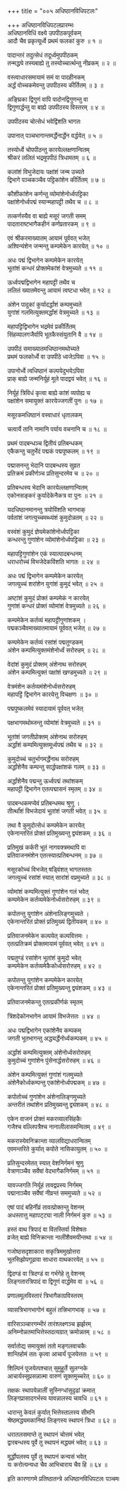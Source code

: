 +++
title = "००५ अधिष्ठानविधिपटलः"

+++
अधिष्ठानविधिपटलप्रारम्भः  
अधिष्ठानविधिं वक्ष्ये उपपीठकपूर्वकम्  
आदौ चैव प्रकृत्यूर्ध्वे प्रथमं फलकां कुरु ॥ १ ॥


पादान्तरं तदुत्सेधं तदूर्ध्वमुपपीठकम्  
तन्मद्ध्ये तस्यबाह्ये तु तस्योच्चार्त्थन्तु नीव्रकम् ॥ २ ॥


वस्त्वाधारसमायामं समं वा पादहीनकम्  
अर्द्धं वोच्चकमेवन्तु उपपीठस्य कीर्तितम् ॥ ३ ॥


अङ्घ्रिका द्विगुणं वापि पादोनद्विगुणन्तु वा  
द्विगुणार्द्धन्तु वा बाह्ये उपपीठस्य विस्तरम् ॥ ४ ॥


उपपीठस्य चोत्सेधं भवेद्विंशति भागतः

उपानात् पञ्चभागान्तमर्द्धेनार्द्धेन वर्द्धयेत् ॥ ५ ॥


तस्योर्ध्वे चोपपीठन्तु कारयेल्लक्षणान्वितम्  
श्रीकरं ललितं भद्रमुपपीठं त्रिधामतम् ॥ ६ ॥


कलांशं विभुजेदायः पक्षांशं जन्म उच्यते  
द्विभागे पञ्चकञ्चैव पट्टिकांशेन कीर्तितम् ॥ ७ ॥


कौशीकांशेन कर्णन्तु व्योमांशेनोर्ध्वपट्टिका  
पक्षांशेनोर्ध्वपद्मं स्यान्महापट्टी तथैव च ॥ ८ ॥


तत्कर्णस्यैव वा बाह्ये मसूरं जगती समम्  
पादताराष्टभागैकहीनं कर्णप्रतारकम् ॥ ९ ॥


एवं श्रीकरमाख्यातम् आयामं पूर्ववत् भजेत्  
अश्विन्यंशेन जन्मन्तु कम्पमेकेन कारयेत् ॥ १० ॥


अधः पद्मं द्विभागेन कम्पमेकेन कारयेत्  
भूतांशं कन्धरं प्रोक्तमेकांशं वेत्रमुच्यते ॥ ११ ॥


ऊर्ध्वपद्मद्विभागेन महापट्टी तथैव च  
ललितं ख्यातमेवन्तु आयामं त्वष्टधा भवेत् ॥ १२ ॥


अंशेन पादुकां कुर्यादर्द्धांशं कम्पमुच्यते  
युगांशं गलमित्युक्तमर्द्धांशं वेत्रमुच्यते ॥ १३ ॥


महापट्टिद्विभागेन भद्रमेवं प्रकीर्तितम्  
सिंहव्यालगजैर्वापि भूतकैस्संयुतानि वै ॥ १४ ॥


उपपीठं समाख्यातमधिष्ठानमथोच्यते  
प्रथमं फलकोर्ध्वे वा उपपीठे ध्वजेऽपिवा ॥ १५ ॥


उपानोर्ध्वे त्वधिष्ठानं कल्पयेदुभयेऽपिवा  
प्राक् बाह्ये जन्मनिर्यूहं मूले पादद्वयं भवेत् ॥ १६ ॥


निर्यूहं त्रिविधं कृत्वा बाह्ये कांशं व्यपोह्य च  
पक्षांशेन समायुक्तं कारयेज्जगतीं पुनः ॥ १७ ॥


मसूरकमधिष्ठानं वस्वाधारं धृतालकम्

चत्वार्ये तानि नामानि पर्याय वचनानि च ॥ १८ ॥


प्रथमं पादबन्धञ्च द्वितीयं प्रतिबन्धकम्  
एकैकन्तु चतुर्भेदं पद्मकं पद्मपूष्कलम् ॥ १९ ॥


पद्मासनन्तु भेदानि पादबन्धस्य सुव्रत  
प्रतिक्रमं प्रकीर्णञ्च प्रतिसुन्दरमेव च ॥ २० ॥


प्रतिबन्धस्य भेदानि कारयेल्लक्षणान्वितम्  
एकोनसङ्करं कुर्यादेकेनैकत्र वा पुनः ॥ २१ ॥


यदधिष्ठानमानन्तु त्रयोविंशति भागभाक्  
पर्वतांशं जगत्युच्चमब्ध्यंशं कुमुदोन्नतम् ॥ २२ ॥


वस्वंशं कुमुदं ज्ञेयमेकांशेनोर्ध्वपट्टिका  
कन्धरन्तु गुणांशेन व्योमांशेनोर्ध्वपट्टिका ॥ २३ ॥


महापट्टिगुणांशेन एकं स्यात्पादबन्धनम्  
धराधरोच्चं विभजेदेकविंशति भागतः ॥ २४ ॥


अधः पद्मं द्विभागेन कम्पमेकेन कारयेत्  
जगत्युच्चं शरांशेन युगांशं कुमुदं भवेत् ॥ २५ ॥


अष्टांशं कुमुदं प्रोक्तं कम्पमेकं न कारयेत्  
गुणांशं कन्धरं प्रोक्तं व्योमांशं वेत्रमुच्यते ॥ २६ ॥


कम्पमेकेन कर्तव्यं महापट्टीगुणांशकम् ।  
पद्मकञ्चैवमाख्यातमायामं पूर्ववत् भजेत् ॥ २७ ॥


कम्पमेकेन कर्तव्यं रसांशं पद्मतुण्डकम्  
अंशेन कम्पमित्युक्तमंशेनोर्ध्वं सरोरुहम् ॥ २८ ॥


वेदांशं कुमुदं प्रोक्तम् अंशेनाथ सरोरुहम्  
अंशेन कम्पमित्युक्तं पक्षांशं खण्डमुच्यते ॥ २९ ॥


वेत्रमंशेन कर्तव्यमंशेनोर्ध्वसरोरुहम्  
महापट्टिं द्विभागेन कारयेत्तु विचक्षणः ॥ ३० ॥


पद्मपुष्कलमेवं स्यादायामं पूर्ववत् भजेत्

पक्षभागमथोब्जन्तु व्योमांशं वेत्रमुच्यते ॥ ३१ ॥


भूतांशं जगतीप्रोक्तम् अंशेनाथ सरोरुहम्  
अर्द्धांशं कम्पमित्युक्तमूर्ध्वपद्मं तथैव च ॥ ३२ ॥


कुमुदोच्चं चतुर्भागमर्द्धेनाथ सरोरुहम्  
अर्द्धांशेनैव कम्पन्तु सार्द्धपक्षांशकं गलम् ॥ ३३ ॥


अर्द्धांशेनैव पद्मन्तु ऊर्ध्वपद्मं तथांशकम्  
महापट्टी द्विभागेन एतत्पद्मासनं स्मृतम् ॥ ३४ ॥


पादबन्धकमप्येवं प्रतिबन्धमथ श्रुणु ।  
तीर्त्थांंशं विभजेदायं भूतांशं जगती भवेत् ॥ ३५ ॥


तथा वै कुमुदोत्सेधं कम्पमेकेन कारयेत्  
एकेनान्तरितं प्रोक्तं प्रतिमुख्यन्तु द्व्यंशकम् ॥ ३६ ॥


प्रतिमुखं कर्करी भूतं नागवक्त्रमथापि वा  
प्रतिवाजनमंशेन एतत्स्यात्प्रतिबन्धनम् ॥ ३७ ॥


मसूरकोच्चं विभजेत् षड्विंशत् भागतस्ततः  
जगत्युच्चं रसांशं स्यात् सारांशं वप्रमुच्यते ॥ ३८ ॥


व्योमांशं कम्पमित्युक्तं गुणांशेन गलं भवेत्  
कम्पमेकेन कर्तव्यमेकेनोर्ध्वसरोरुहम् ॥ ३९ ॥


कपोतन्तु युगांशेन अंशेनालिङ्गमुच्यते ।  
एकेनान्तरितं प्रोक्तं प्रतिमुख्यं द्वितीयकम् ॥ ४० ॥


प्रतिवाजनमेकेन कल्पयेत् कल्पवित्तमः ।  
एतत्प्रतिक्रमं प्रोक्तमायामं पूर्ववत् भवेत् ॥ ४१ ॥


पद्मतुण्डं रसांशेन भूतांशं कुमुदो भवेत्  
कम्पमेकेन कर्तव्यमेकैकोर्ध्वसरोरुहम् ॥ ४२ ॥


कपोतन्तु युगांशेन कम्पमेकेन कारयेत्  
एकेनान्तरितं प्रोक्तं प्रतिमुख्यन्तु द्व्यंशकम् ॥ ४३ ॥


प्रतिवाजनमेकन्तु एतत्प्रकीर्णकं स्मृतम्

त्रिंशदेकोनभागेन आयामं विभजेत्ततः ॥ ४४ ॥


अधः पद्मद्विभागेन एकांशेनैव कम्पकम्  
जगती भूतभागन्तु अद्ध्यर्द्धेनोर्ध्वकम्पकम् ॥ ४५ ॥


अर्द्धांशं कम्पमित्युक्तम् अंशेनोर्ध्वसरोरुहम्  
कुमुदोच्चं गुणांशेन पुंसेनार्द्धसरोरुहम् ॥ ४६ ॥


अंशेन कम्पमित्युक्तं गुणांशं गलमुच्यते  
अंशेनैकोर्ध्वकम्पन्तु एकांशेनोर्ध्वपद्मकम् ॥ ४७ ॥


कपोतोच्चं गुणांशेन अंशेनालिङ्गमुच्यते  
अन्तरीतं तथांशेन प्रतिमुख्यन्तु द्व्यंशकम् ॥ ४८ ॥


एकेन वाजनं प्रोक्तं मकरव्यालसिंहकैः  
गजैश्च वल्लिपत्रैश्च नानालीलासमन्वितम् ॥ ४९ ॥


मकरास्येवनिक्रान्ता व्यालविद्याधरान्वितम्  
एवमन्तरिते कुर्यात् कपोते नासिकायुतम् ॥ ५० ॥


प्रतिसुन्दरमेतत् स्यात् वेशनिर्गमनं श्रुणु  
वेत्राणाञ्चैव सर्वेषां वेदभागैकनिर्गमम् ॥ ५१ ॥


यावज्जगति निर्यूहं तावद्वप्रस्य निर्गमम्  
पद्मानाञ्चैव सर्वेषां नीव्रन्तं सममुच्यते ॥ ५२ ॥


एषां पादं बहिर्नीव्रं तावत्प्रोक्तन्तु वेशनम्  
अधस्तात्तु महापट्ट्या नाली निर्गमनं कुरु ॥ ५३ ॥


हस्तं वाथ त्रिपादं वा वितस्तिर्वा विशेषतः  
व्रजेत् बाह्ये विनिक्रान्ता नालींशैवमयीन्तथा ॥ ५४ ॥


गजोष्ठसदृशाकारा सकृत्रिममुखोत्तरा  
भूतसिझोपगूढावा साधारा वाथकारयेत् ॥ ५५ ॥


द्विदण्डं वा त्रिदण्डं वा गर्भगेहे तु वेशनम्  
लिङ्गतारत्रिपादं वा द्विगुणं वार्द्धमेव वा ॥ ५६ ॥


प्रणालमूलविस्तारं त्रिभागैकाग्रविस्तरम्

व्यासत्रिभागभागोनं बहुलं तत्त्रिभागभाक् ॥ ५७ ॥


वारिसञ्ञ्चारगम्भीरं तारंश्लक्ष्णञ्च झर्झरम्  
अनिम्नोन्नतमाभित्तेस्तदत्यग्रात् क्रमोन्नतम् ॥ ५८ ॥


सर्वातोद्य समायुक्तं ततो मङ्गलवाचकैः  
शान्तिहोमं ततः कृत्वा आचार्यं पूजयेत्ततः ॥ ५९ ॥


शिल्पिनं पूजयेत्पश्चात् सुमुहूर्ते सुलग्नके  
आचार्यस्सुप्रसन्नात्मा वारुणं सूक्तमुच्चरेत् ॥ ६० ॥


तक्षकः स्थापयेन्नालीं सुस्निग्धांसुदृढां क्रमात्  
लिङ्गप्रासादगर्भस्य यावन्नालस्य चावधि ॥ ६१ ॥


धारान्तु केवलं कुर्यात् भित्तेस्तालस्य सीमनि  
श्रेष्ठमद्ध्यमकानिष्ठं लिङ्गस्य स्थापनं त्रिधा ॥ ६२ ॥


धरातलसमाप्ते तु स्थापनं चोत्तमं भवेत्  
द्वारबन्धस्य पूर्वे तु स्थापनं मद्ध्यमं भवेत् ॥ ६३ ॥


मूर्द्धोपलस्य पूर्वे तु स्थापनं कन्यसं भवेत्  
यः करोत्यन्यधा चैव आभिचाराय चैव हि ॥ ६४ ॥



इति कारणागमे प्रतिष्ठातन्त्रे अधिष्ठानविधिपटलः पञ्चमः


